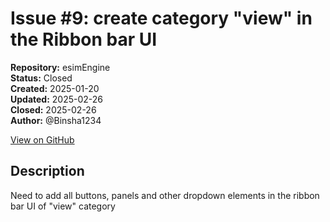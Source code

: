# Issue #9: create category "view" in the Ribbon bar UI

**Repository:** esimEngine  
**Status:** Closed  
**Created:** 2025-01-20  
**Updated:** 2025-02-26  
**Closed:** 2025-02-26  
**Author:** @Binsha1234  

[View on GitHub](https://github.com/Simtestlab/esimEngine/issues/9)

## Description

Need to add all buttons, panels and other dropdown elements in the ribbon bar UI of "view" category

